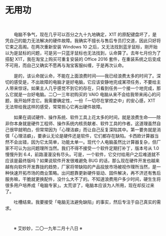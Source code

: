 # 无用功

&emsp;&emsp;

&emsp;&emsp;电脑不争气，现在几乎可以百分之九十九地确定，X1T 的原配键盘坏了，是凭自己的能力无法解决的硬件故障。我确实不擅长与售后专员打交道，因此只好将它束之高阁。在两次重新安装 Windows 10 之后，又无法找到蓝牙鼠标，刚开始以为是鼠标的问题，可是另一只蓝牙鼠标也无法找到，认命算了。去年七月份为了搭配 X1T，我在淘宝上购买可重复安装的 Office 2016 套件，在重装系统之后变成不可用，而自己又确实不愿再与淘宝客服纠缠，于是再次认命。

&emsp;&emsp;是的，该认命就认命，不能在上面浪费时间——我已经浪费太多的时间了。深切的感受是，不出故障的电脑才是好电脑，它应该安静地完成某项任务，不要给主人带来惊讶。如果主人几乎感觉不到它的存在，只看到任务一个接一个地完成，那么它就是一台好电脑。二〇一三年初购买的 VAIO 电脑从来不会给我带来闹心的问题，我开始怀念它。我需要确定性，一份「一切尽在掌控之中」的安心感，X1T 无法带给我这样的感受，常常担心它再出硬件故障。

&emsp;&emsp;如果在调试硬件、操作系统、软件工具上花太多的时间，就是浪费生命——除非你本身就是硬件工程师、操作系统内核贡献者、软件工具的作者。这道理虽然自己很早就明白，但常常因为「心理洁癖」而让自己反复深陷其中。第一要务就是消弭「心理洁癖」，要承认无论是硬件还是软件，它们都存在缺陷。卡西欧计算器当然不会出错，因为它太简单，功能太单一。现代个人电脑虽然比计算器复杂，但厂家不可认为出问题理所当然。我们不得不接受一个软件定期打补丁，版本号从 1.0 慢慢升到 6.4，前路漫漫没有尽头。可是，一个软件，它交付给用户之后难道就不应该是最终版吗？如果说软件开发很难避免 BUG 的话，那么现在硬件开发也越来越有向软件开发靠拢的趋势，厂家将带缺陷的产品投放市场被视作理所当然，是一种快速开拓市场的商业策略。出问题靠更新硬件驱动、固件解决，再不济还有售后服务嘛，干脆就更换配件，没什么大不了的。不知道浪费用户多少时间，硬生生将很多用户培养成「电脑专家」。太荒谬了，电脑本应该为人所用，现在却反过来了。

&emsp;&emsp;吐槽结束。我要接受「电脑无法避免缺陷」的事实，然后专注于自己真实的需求。

&emsp;&emsp;

&emsp;&emsp;※ 艾妙妙，二〇一九年二月十八日 ※